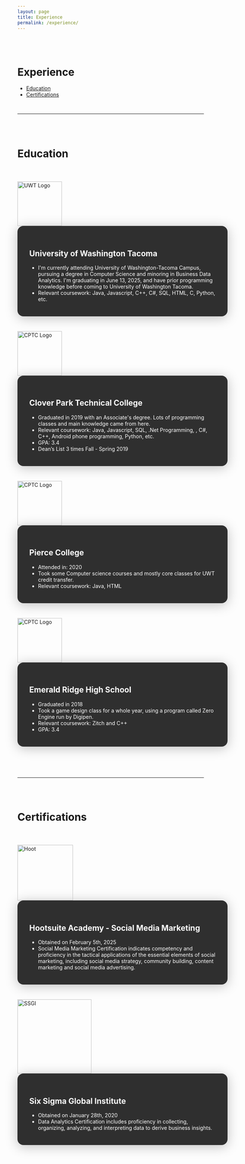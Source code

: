 ```yaml
---
layout: page
title: Experience
permalink: /experience/
---
```


<div style="height: 40px;"></div>

<h1 class="text-center">Experience</h1>

<div class="container my-3">
  <ul class="nav nav-pills justify-content-center">
    <li class="nav-item">
      <a class="nav-link" href="#education">Education</a>
    </li>
    <li class="nav-item">
      <a class="nav-link" href="#certifications">Certifications</a>
    </li>
  </ul>
</div>

<hr style="border: none; border-top: 3px solid #fff; margin: 40px 0;">
<div style="height: 10px;"></div>

<h1 id="education">Education</h1>

<div style="height: 40px;"></div>

<div class="container my-4">
  <div class="row align-items-center justify-content-center">
    <!-- Logo on the left -->
    <div class="col-md-3 text-center mb-3 mb-md-0">
      <img 
        src="{{ '/assets/uwt.jpeg' | relative_url }}" 
        alt="UWT Logo" 
        class="rounded"
        style="max-width: 100%; height: 120px; object-fit: contain;"
      >
    </div>
    <!-- Textbox on the right -->
    <div class="col-md-7">
      <div style="
        background: rgba(30,30,30,0.92);
        color: #fff;
        padding: 2rem 2rem 1.5rem 2rem;
        border-radius: 1rem;
        box-shadow: 0 4px 32px rgba(0,0,0,0.25);
        display: block;
        width: 100%;
      ">
        <h2>University of Washington Tacoma</h2>
        <ul>
        <li>
          I'm currently attending University of Washington-Tacoma Campus, pursuing a degree in Computer Science and minoring in Business Data Analytics. I'm graduating in June 13, 2025, and have prior programming knowledge before coming to University of Washington Tacoma.
        </li>
        <li>Relevant coursework: Java, Javascript, C++, C#, SQL, HTML, C, Python, etc.</li>
        </ul>
      </div>
    </div>
  </div>
</div>

<div style="height: 40px;"></div>

<div class="container my-4">
  <div class="row align-items-center justify-content-center">
    <!-- Logo on the left -->
    <div class="col-md-3 text-center mb-3 mb-md-0">
      <img 
        src="{{ '/assets/cptc.jpg' | relative_url }}" 
        alt="CPTC Logo" 
        class="rounded"
        style="max-width: 100%; height: 120px; object-fit: contain;"
      >
    </div>
    <!-- Textbox on the right -->
    <div class="col-md-7">
      <div style="
        background: rgba(30,30,30,0.92);
        color: #fff;
        padding: 2rem 2rem 1.5rem 2rem;
        border-radius: 1rem;
        box-shadow: 0 4px 32px rgba(0,0,0,0.25);
        display: block;
        width: 100%;
      ">
        <h2>Clover Park Technical College</h2>
        <ul>
            <li>Graduated in 2019 with an Associate's degree. Lots of programming classes and main knowledge came from here.</li>
            <li>Relevant coursework: Java, Javascript, SQL, .Net Programming, , C#, C++, Android phone programming, Python, etc.</li>
            <li>GPA: 3.4</li>
            <li>Dean’s List 3 times Fall - Spring 2019</li>
        </ul>
      </div>
    </div>
  </div>
</div>

<div style="height: 40px;"></div>

<div class="container my-4">
  <div class="row align-items-center justify-content-center">
    <!-- Logo on the left -->
    <div class="col-md-3 text-center mb-3 mb-md-0">
      <img 
        src="{{ '/assets/Pierce.jpg' | relative_url }}" 
        alt="CPTC Logo" 
        class="rounded"
        style="max-width: 100%; height: 120px; object-fit: contain;"
      >
    </div>
    <!-- Textbox on the right -->
    <div class="col-md-7">
      <div style="
        background: rgba(30,30,30,0.92);
        color: #fff;
        padding: 2rem 2rem 1.5rem 2rem;
        border-radius: 1rem;
        box-shadow: 0 4px 32px rgba(0,0,0,0.25);
        display: block;
        width: 100%;
      ">
        <h2>Pierce College</h2>
        <ul>
            <li>Attended in: 2020</li>
            <li>Took some Computer science courses and mostly core classes for UWT credit transfer.</li>
            <li>Relevant coursework: Java, HTML</li>
        </ul>
      </div>
    </div>
  </div>
</div>

<div style="height: 40px;"></div>

<div class="container my-4">
  <div class="row align-items-center justify-content-center">
    <!-- Logo on the left -->
    <div class="col-md-3 text-center mb-3 mb-md-0">
      <img 
        src="{{ '/assets/ERHS.png' | relative_url }}" 
        alt="CPTC Logo" 
        class="rounded"
        style="max-width: 100%; height: 120px; object-fit: contain;"
      >
    </div>
    <!-- Textbox on the right -->
    <div class="col-md-7">
      <div style="
        background: rgba(30,30,30,0.92);
        color: #fff;
        padding: 2rem 2rem 1.5rem 2rem;
        border-radius: 1rem;
        box-shadow: 0 4px 32px rgba(0,0,0,0.25);
        display: block;
        width: 100%;
      ">
        <h2>Emerald Ridge High School</h2>
        <ul>
            <li>Graduated in 2018</li>
            <li>Took a game design class for a whole year, using a program called Zero Engine run by Digipen.</li>
            <li>Relevant coursework: Zitch and C++</li>
            <li>GPA: 3.4</li>
        </ul>
      </div>
    </div>
  </div>
</div>

<div style="height: 40px;"></div>

<hr style="border: none; border-top: 3px solid #fff; margin: 40px 0;">
<div style="height: 10px;"></div>

<h1 id="certifications">Certifications</h1>

<div style="height: 40px;"></div>

<div class="container my-4">
  <div class="row align-items-center justify-content-center">
    <!-- Logo on the left -->
    <div class="col-md-3 text-center mb-3 mb-md-0">
      <img 
        src="{{ '/assets/Hoot.png' | relative_url }}" 
        alt="Hoot" 
        class="rounded-3"
        style="max-width: 100%; height: 150px; object-fit: contain;"
      >
    </div>
    <!-- Textbox on the right -->
    <div class="col-md-7">
      <div style="
        background: rgba(30,30,30,0.92);
        color: #fff;
        padding: 2rem 2rem 1.5rem 2rem;
        border-radius: 1rem;
        box-shadow: 0 4px 32px rgba(0,0,0,0.25);
        display: block;
        width: 100%;
      ">
        <h2>Hootsuite Academy - Social Media Marketing</h2>
        <ul>
            <li>Obtained on February 5th, 2025</li>
            <li>Social Media Marketing Certification indicates competency and proficiency in the tactical applications of the essential elements of social marketing, including social media strategy, community building, content marketing and social media advertising.</li>
        </ul>
      </div>
    </div>
  </div>
</div>

<div style="height: 40px;"></div>

<div class="container my-4">
  <div class="row align-items-center justify-content-center">
    <!-- Logo on the left -->
    <div class="col-md-3 text-center mb-3 mb-md-0">
      <img 
        src="{{ '/assets/SSGI.png' | relative_url }}" 
        alt="SSGI" 
        class="rounded"
        style="max-width: 100%; height: 200px; object-fit: contain;"
      >
    </div>
    <!-- Textbox on the right -->
    <div class="col-md-7">
      <div style="
        background: rgba(30,30,30,0.92);
        color: #fff;
        padding: 2rem 2rem 1.5rem 2rem;
        border-radius: 1rem;
        box-shadow: 0 4px 32px rgba(0,0,0,0.25);
        display: block;
        width: 100%;
      ">
        <h2>Six Sigma Global Institute</h2>
        <ul>
            <li>Obtained on January 28th, 2020 </li>
            <li>Data Analytics Certification includes proficiency in collecting, organizing, analyzing, and interpreting data to derive business insights. </li>
        </ul>
        </div>
        </div>
    </div>
</div>

<div style="height: 40px;"></div>